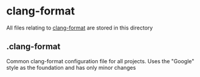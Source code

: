 # clang-format
All files relating to [clang-format](https://clang.llvm.org) are stored in this directory

## .clang-format
Common clang-format configuration file for all projects. Uses the "Google" style as the foundation and has only minor changes
